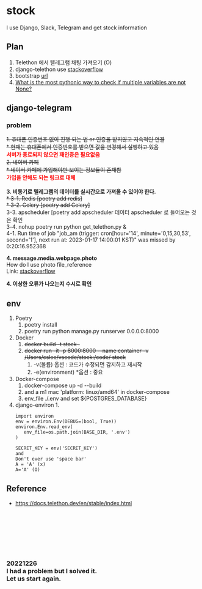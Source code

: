 # stock
I use Django, Slack, Telegram and get stock information

## Plan
1. Telethon 에서 텔레그램 채팅 가져오기 (O)
2. django-telethon use [stackoverflow](https://stackoverflow.com/questions/68976078/using-telethon-with-a-django-application)
3. bootstrap [url](https://django-bootstrap-v5.readthedocs.io/en/latest/quickstart.html)
4. [What is the most pythonic way to check if multiple variables are not None?](https://stackoverflow.com/questions/42360956/what-is-the-most-pythonic-way-to-check-if-multiple-variables-are-not-none)

## django-telegram
### problem
~~1. 휴대폰 인증번호 없이 진행 되는 법 or 인증을 받지않고 지속적인 연결~~<br>
   ~~* 현재는 휴대폰에서 인증번호를 받으면 값을 변경해서 실행하고 있음~~<br>
**<span style="color:red;">서버가 종료되지 않으면 재인증은 필요없음**<br>
~~2. 네이버 카페~~<br>
   ~~* 네이버 카페에 가입해야만 보이는 정보들이 존재함~~<br>
**<span style="color:red;">가입을 안해도 되는 링크로 대체**<br>
<br>
**3. 비동기로 텔레그램의 데이터를 실시간으로 가져올 수 있어야 한다.**
<br>~~* 3-1. Redis [poetry add redis]~~
<br>~~* 3-2. Celery [poetry add Celery]~~
<br>3-3. apscheduler [poetry add apscheduler 데이터 apscheduler 로 들어오는 것은 확인
<br>3-4. nohup poetry run python get_telethon.py &
<br>4-1. Run time of job "job_am (trigger: cron[hour='14', minute='0,15,30,53', second='1'], next run at: 2023-01-17 14:00:01 KST)" was missed by 0:20:16.952368

**4. message.media.webpage.photo**
<br>How do I use photo file_reference <br>
Link: [stackoverflow](https://stackoverflow.com/questions/62391946/how-to-download-images-to-my-local-pc-using-telethon)



**4. 이상한 오류가 나오는지 수시로 확인**
## env
1. Poetry
   1. poetry install
   2. poetry run python manage.py runserver 0.0.0.0:8000
2. Docker
   1. ~~docker build -t stock .~~
   2. ~~docker run -it -p 8000:8000 --name container -v /Users/cslee/vscode/stock:/code/ stock~~
      1. -v(볼륨) 옵션 : 코드가 수정되면 감지하고 재시작
      2. -e(environment) *옵션 : 중요
3. Docker-compose
   1. docker-compose up -d --build
   2. and a m1 mac 'platform: linux/amd64' in docker-compose
   3. env_file ./.env and set ${POSTGRES_DATABASE}
4. django-environ
   1. 
   ```
   import environ
   env = environ.Env(DEBUG=(bool, True))
   environ.Env.read_env(
      env_file=os.path.join(BASE_DIR, '.env')
   )

   SECRET_KEY = env('SECRET_KEY')
   and
   Don't ever use 'space bar'
   A = 'A' (x)
   A='A' (O)
   ```

## Reference
- https://docs.telethon.dev/en/stable/index.html

<br>
<br>
<br>
<br>
<br>
<br>
<h3>20221226<br>
I had a problem but I solved it.<br>
Let us start again.
</h3>